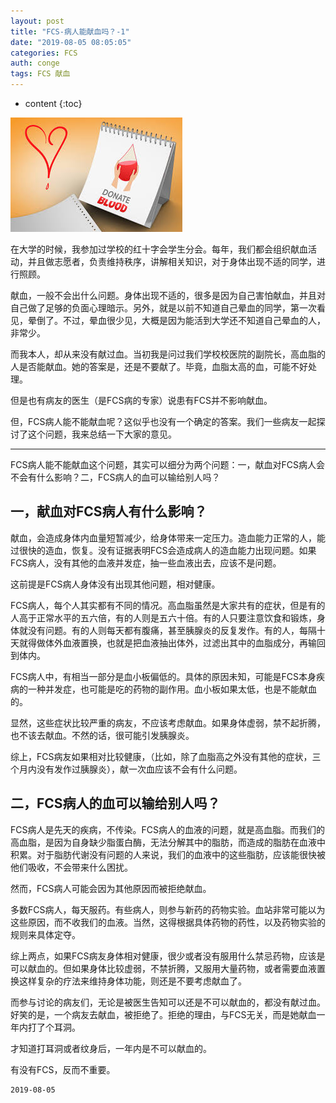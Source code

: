 ```yaml
---
layout: post
title: "FCS-病人能献血吗？-1"
date: "2019-08-05 08:05:05"
categories: FCS
auth: conge
tags: FCS 献血
---
```

* content
{:toc}

![](/assets/images/FCS/118382-46ef08c61618f705.png)

在大学的时候，我参加过学校的红十字会学生分会。每年，我们都会组织献血活动，并且做志愿者，负责维持秩序，讲解相关知识，对于身体出现不适的同学，进行照顾。

献血，一般不会出什么问题。身体出现不适的，很多是因为自己害怕献血，并且对自己做了足够的负面心理暗示。另外，就是以前不知道自己晕血的同学，第一次看见，晕倒了。不过，晕血很少见，大概是因为能活到大学还不知道自己晕血的人，非常少。

而我本人，却从来没有献过血。当初我是问过我们学校校医院的副院长，高血脂的人是否能献血。她的答案是，还是不要献了。毕竟，血脂太高的血，可能不好处理。

但是也有病友的医生（是FCS病的专家）说患有FCS并不影响献血。

但，FCS病人能不能献血呢？这似乎也没有一个确定的答案。我们一些病友一起探讨了这个问题，我来总结一下大家的意见。




----

FCS病人能不能献血这个问题，其实可以细分为两个问题：一，献血对FCS病人会不会有什么影响？二，FCS病人的血可以输给别人吗？

## 一，献血对FCS病人有什么影响？

献血，会造成身体内血量短暂减少，给身体带来一定压力。造血能力正常的人，能过很快的造血，恢复。没有证据表明FCS会造成病人的造血能力出现问题。如果FCS病人，没有其他的血液并发症，抽一些血液出去，应该不是问题。

这前提是FCS病人身体没有出现其他问题，相对健康。

FCS病人，每个人其实都有不同的情况。高血脂虽然是大家共有的症状，但是有的人高于正常水平的五六倍，有的人则是五六十倍。有的人只要注意饮食和锻炼，身体就没有问题。有的人则每天都有腹痛，甚至胰腺炎的反复发作。有的人，每隔十天就得做体外血液置换，也就是把血液抽出体外，过滤出其中的血脂成分，再输回到体内。

FCS病人中，有相当一部分是血小板偏低的。具体的原因未知，可能是FCS本身疾病的一种并发症，也可能是吃的药物的副作用。血小板如果太低，也是不能献血的。

显然，这些症状比较严重的病友，不应该考虑献血。如果身体虚弱，禁不起折腾，也不该去献血。不然的话，很可能引发胰腺炎。

综上，FCS病友如果相对比较健康，（比如，除了血脂高之外没有其他的症状，三个月内没有发作过胰腺炎），献一次血应该不会有什么问题。

## 二，FCS病人的血可以输给别人吗？

FCS病人是先天的疾病，不传染。FCS病人的血液的问题，就是高血脂。而我们的高血脂，是因为自身缺少脂蛋白酶，无法分解其中的脂肪，而造成的脂肪在血液中积累。对于脂肪代谢没有问题的人来说，我们的血液中的这些脂肪，应该能很快被他们吸收，不会带来什么困扰。

然而，FCS病人可能会因为其他原因而被拒绝献血。

多数FCS病人，每天服药。有些病人，则参与新药的药物实验。血站非常可能以为这些原因，而不收我们的血液。当然，这得根据具体药物的药性，以及药物实验的规则来具体定夺。


综上两点，如果FCS病友身体相对健康，很少或者没有服用什么禁忌药物，应该是可以献血的。但如果身体比较虚弱，不禁折腾，又服用大量药物，或者需要血液置换这样复杂的疗法来维持身体功能，则还是不要考虑献血了。

而参与讨论的病友们，无论是被医生告知可以还是不可以献血的，都没有献过血。好笑的是，一个病友去献血，被拒绝了。拒绝的理由，与FCS无关，而是她献血一年内打了个耳洞。

才知道打耳洞或者纹身后，一年内是不可以献血的。

有没有FCS，反而不重要。



```
2019-08-05
```
